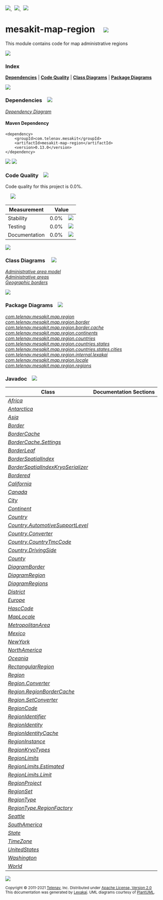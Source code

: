 [//]: # (start-user-text)

<a href="https://www.mesakit.org">
<img src="https://telenav.github.io/telenav-assets/images/icons/web-32.png" srcset="https://telenav.github.io/telenav-assets/images/icons/web-32-2x.png 2x"/>
</a>
&nbsp;
<a href="https://twitter.com/openmesakit">
<img src="https://telenav.github.io/telenav-assets/images/logos/twitter/twitter-32.png" srcset="https://telenav.github.io/telenav-assets/images/logos/twitter/twitter-32-2x.png 2x"/>
</a>
&nbsp;
<a href="https://mesakit.zulipchat.com">
<img src="https://telenav.github.io/telenav-assets/images/logos/zulip/zulip-32.png" srcset="https://telenav.github.io/telenav-assets/images/logos/zulip/zulip-32-2x.png 2x"/>
</a>

[//]: # (end-user-text)

# mesakit-map-region &nbsp;&nbsp; <img src="https://telenav.github.io/telenav-assets/images/icons/map-32.png" srcset="https://telenav.github.io/telenav-assets/images/icons/map-32-2x.png 2x"/>

This module contains code for map administrative regions

<img src="https://telenav.github.io/telenav-assets/images/separators/horizontal-line-512.png" srcset="https://telenav.github.io/telenav-assets/images/separators/horizontal-line-512-2x.png 2x"/>

### Index



[**Dependencies**](#dependencies) | [**Code Quality**](#code-quality) | [**Class Diagrams**](#class-diagrams) | [**Package Diagrams**](#package-diagrams)

<img src="https://telenav.github.io/telenav-assets/images/separators/horizontal-line-512.png" srcset="https://telenav.github.io/telenav-assets/images/separators/horizontal-line-512-2x.png 2x"/>

### Dependencies <a name="dependencies"></a> &nbsp;&nbsp; <img src="https://telenav.github.io/telenav-assets/images/icons/dependencies-32.png" srcset="https://telenav.github.io/telenav-assets/images/icons/dependencies-32-2x.png 2x"/>

[*Dependency Diagram*](https://www.mesakit.org/0.13.0/lexakai/mesakit/mesakit-map/region/documentation/diagrams/dependencies.svg)

#### Maven Dependency

    <dependency>
        <groupId>com.telenav.mesakit</groupId>
        <artifactId>mesakit-map-region</artifactId>
        <version>0.13.0</version>
    </dependency>

<img src="https://telenav.github.io/telenav-assets/images/separators/horizontal-line-128.png" srcset="https://telenav.github.io/telenav-assets/images/separators/horizontal-line-128-2x.png 2x"/>

[//]: # (start-user-text)



[//]: # (end-user-text)

<img src="https://telenav.github.io/telenav-assets/images/separators/horizontal-line-128.png" srcset="https://telenav.github.io/telenav-assets/images/separators/horizontal-line-128-2x.png 2x"/>

### Code Quality <a name="code-quality"></a> &nbsp;&nbsp; <img src="https://telenav.github.io/telenav-assets/images/icons/ruler-32.png" srcset="https://telenav.github.io/telenav-assets/images/icons/ruler-32-2x.png 2x"/>

Code quality for this project is 0.0%.  
  
&nbsp; &nbsp; <img src="https://telenav.github.io/telenav-assets/images/meters/meter-0-96.png" srcset="https://telenav.github.io/telenav-assets/images/meters/meter-0-96-2x.png 2x"/>

| Measurement   | Value                    |
|---------------|--------------------------|
| Stability     | 0.0%&nbsp; &nbsp; <img src="https://telenav.github.io/telenav-assets/images/meters/meter-0-96.png" srcset="https://telenav.github.io/telenav-assets/images/meters/meter-0-96-2x.png 2x"/>     |
| Testing       | 0.0%&nbsp; &nbsp; <img src="https://telenav.github.io/telenav-assets/images/meters/meter-0-96.png" srcset="https://telenav.github.io/telenav-assets/images/meters/meter-0-96-2x.png 2x"/>       |
| Documentation | 0.0%&nbsp; &nbsp; <img src="https://telenav.github.io/telenav-assets/images/meters/meter-0-96.png" srcset="https://telenav.github.io/telenav-assets/images/meters/meter-0-96-2x.png 2x"/> |

<img src="https://telenav.github.io/telenav-assets/images/separators/horizontal-line-128.png" srcset="https://telenav.github.io/telenav-assets/images/separators/horizontal-line-128-2x.png 2x"/>

### Class Diagrams <a name="class-diagrams"></a> &nbsp; &nbsp; <img src="https://telenav.github.io/telenav-assets/images/icons/diagram-40.png" srcset="https://telenav.github.io/telenav-assets/images/icons/diagram-40-2x.png 2x"/>

[*Administrative area model*](https://www.mesakit.org/0.13.0/lexakai/mesakit/mesakit-map/region/documentation/diagrams/diagram-region.svg)  
[*Administrative areas*](https://www.mesakit.org/0.13.0/lexakai/mesakit/mesakit-map/region/documentation/diagrams/diagram-regions.svg)  
[*Geographic borders*](https://www.mesakit.org/0.13.0/lexakai/mesakit/mesakit-map/region/documentation/diagrams/diagram-border.svg)

<img src="https://telenav.github.io/telenav-assets/images/separators/horizontal-line-128.png" srcset="https://telenav.github.io/telenav-assets/images/separators/horizontal-line-128-2x.png 2x"/>

### Package Diagrams <a name="package-diagrams"></a> &nbsp;&nbsp; <img src="https://telenav.github.io/telenav-assets/images/icons/box-24.png" srcset="https://telenav.github.io/telenav-assets/images/icons/box-24-2x.png 2x"/>

[*com.telenav.mesakit.map.region*](https://www.mesakit.org/0.13.0/lexakai/mesakit/mesakit-map/region/documentation/diagrams/com.telenav.mesakit.map.region.svg)  
[*com.telenav.mesakit.map.region.border*](https://www.mesakit.org/0.13.0/lexakai/mesakit/mesakit-map/region/documentation/diagrams/com.telenav.mesakit.map.region.border.svg)  
[*com.telenav.mesakit.map.region.border.cache*](https://www.mesakit.org/0.13.0/lexakai/mesakit/mesakit-map/region/documentation/diagrams/com.telenav.mesakit.map.region.border.cache.svg)  
[*com.telenav.mesakit.map.region.continents*](https://www.mesakit.org/0.13.0/lexakai/mesakit/mesakit-map/region/documentation/diagrams/com.telenav.mesakit.map.region.continents.svg)  
[*com.telenav.mesakit.map.region.countries*](https://www.mesakit.org/0.13.0/lexakai/mesakit/mesakit-map/region/documentation/diagrams/com.telenav.mesakit.map.region.countries.svg)  
[*com.telenav.mesakit.map.region.countries.states*](https://www.mesakit.org/0.13.0/lexakai/mesakit/mesakit-map/region/documentation/diagrams/com.telenav.mesakit.map.region.countries.states.svg)  
[*com.telenav.mesakit.map.region.countries.states.cities*](https://www.mesakit.org/0.13.0/lexakai/mesakit/mesakit-map/region/documentation/diagrams/com.telenav.mesakit.map.region.countries.states.cities.svg)  
[*com.telenav.mesakit.map.region.internal.lexakai*](https://www.mesakit.org/0.13.0/lexakai/mesakit/mesakit-map/region/documentation/diagrams/com.telenav.mesakit.map.region.internal.lexakai.svg)  
[*com.telenav.mesakit.map.region.locale*](https://www.mesakit.org/0.13.0/lexakai/mesakit/mesakit-map/region/documentation/diagrams/com.telenav.mesakit.map.region.locale.svg)  
[*com.telenav.mesakit.map.region.regions*](https://www.mesakit.org/0.13.0/lexakai/mesakit/mesakit-map/region/documentation/diagrams/com.telenav.mesakit.map.region.regions.svg)

### Javadoc <a name="code-quality"></a> &nbsp;&nbsp; <img src="https://telenav.github.io/telenav-assets/images/icons/books-24.png" srcset="https://telenav.github.io/telenav-assets/images/icons/books-24-2x.png 2x"/>

| Class | Documentation Sections  |
|-------|-------------------------|
| [*Africa*](https://www.mesakit.org/0.13.0/javadoc/mesakit/mesakit-map-region/com/telenav/mesakit/map/region/continents/Africa.html) |  |  
| [*Antarctica*](https://www.mesakit.org/0.13.0/javadoc/mesakit/mesakit-map-region/com/telenav/mesakit/map/region/continents/Antarctica.html) |  |  
| [*Asia*](https://www.mesakit.org/0.13.0/javadoc/mesakit/mesakit-map-region/com/telenav/mesakit/map/region/continents/Asia.html) |  |  
| [*Border*](https://www.mesakit.org/0.13.0/javadoc/mesakit/mesakit-map-region/com/telenav/mesakit/map/region/border/Border.html) |  |  
| [*BorderCache*](https://www.mesakit.org/0.13.0/javadoc/mesakit/mesakit-map-region/com/telenav/mesakit/map/region/border/cache/BorderCache.html) |  |  
| [*BorderCache.Settings*](https://www.mesakit.org/0.13.0/javadoc/mesakit/mesakit-map-region/com/telenav/mesakit/map/region/border/cache/BorderCache.Settings.html) |  |  
| [*BorderLeaf*](https://www.mesakit.org/0.13.0/javadoc/mesakit/mesakit-map-region/com/telenav/mesakit/map/region/border/BorderLeaf.html) |  |  
| [*BorderSpatialIndex*](https://www.mesakit.org/0.13.0/javadoc/mesakit/mesakit-map-region/com/telenav/mesakit/map/region/border/BorderSpatialIndex.html) |  |  
| [*BorderSpatialIndexKryoSerializer*](https://www.mesakit.org/0.13.0/javadoc/mesakit/mesakit-map-region/com/telenav/mesakit/map/region/border/BorderSpatialIndexKryoSerializer.html) |  |  
| [*Bordered*](https://www.mesakit.org/0.13.0/javadoc/mesakit/mesakit-map-region/com/telenav/mesakit/map/region/border/Bordered.html) |  |  
| [*California*](https://www.mesakit.org/0.13.0/javadoc/mesakit/mesakit-map-region/com/telenav/mesakit/map/region/countries/states/California.html) |  |  
| [*Canada*](https://www.mesakit.org/0.13.0/javadoc/mesakit/mesakit-map-region/com/telenav/mesakit/map/region/countries/Canada.html) |  |  
| [*City*](https://www.mesakit.org/0.13.0/javadoc/mesakit/mesakit-map-region/com/telenav/mesakit/map/region/regions/City.html) |  |  
| [*Continent*](https://www.mesakit.org/0.13.0/javadoc/mesakit/mesakit-map-region/com/telenav/mesakit/map/region/regions/Continent.html) |  |  
| [*Country*](https://www.mesakit.org/0.13.0/javadoc/mesakit/mesakit-map-region/com/telenav/mesakit/map/region/regions/Country.html) |  |  
| [*Country.AutomotiveSupportLevel*](https://www.mesakit.org/0.13.0/javadoc/mesakit/mesakit-map-region/com/telenav/mesakit/map/region/regions/Country.AutomotiveSupportLevel.html) |  |  
| [*Country.Converter*](https://www.mesakit.org/0.13.0/javadoc/mesakit/mesakit-map-region/com/telenav/mesakit/map/region/regions/Country.Converter.html) |  |  
| [*Country.CountryTmcCode*](https://www.mesakit.org/0.13.0/javadoc/mesakit/mesakit-map-region/com/telenav/mesakit/map/region/regions/Country.CountryTmcCode.html) |  |  
| [*Country.DrivingSide*](https://www.mesakit.org/0.13.0/javadoc/mesakit/mesakit-map-region/com/telenav/mesakit/map/region/regions/Country.DrivingSide.html) |  |  
| [*County*](https://www.mesakit.org/0.13.0/javadoc/mesakit/mesakit-map-region/com/telenav/mesakit/map/region/regions/County.html) |  |  
| [*DiagramBorder*](https://www.mesakit.org/0.13.0/javadoc/mesakit/mesakit-map-region/com/telenav/mesakit/map/region/internal/lexakai/DiagramBorder.html) |  |  
| [*DiagramRegion*](https://www.mesakit.org/0.13.0/javadoc/mesakit/mesakit-map-region/com/telenav/mesakit/map/region/internal/lexakai/DiagramRegion.html) |  |  
| [*DiagramRegions*](https://www.mesakit.org/0.13.0/javadoc/mesakit/mesakit-map-region/com/telenav/mesakit/map/region/internal/lexakai/DiagramRegions.html) |  |  
| [*District*](https://www.mesakit.org/0.13.0/javadoc/mesakit/mesakit-map-region/com/telenav/mesakit/map/region/regions/District.html) |  |  
| [*Europe*](https://www.mesakit.org/0.13.0/javadoc/mesakit/mesakit-map-region/com/telenav/mesakit/map/region/continents/Europe.html) |  |  
| [*HascCode*](https://www.mesakit.org/0.13.0/javadoc/mesakit/mesakit-map-region/com/telenav/mesakit/map/region/locale/HascCode.html) |  |  
| [*MapLocale*](https://www.mesakit.org/0.13.0/javadoc/mesakit/mesakit-map-region/com/telenav/mesakit/map/region/locale/MapLocale.html) |  |  
| [*MetropolitanArea*](https://www.mesakit.org/0.13.0/javadoc/mesakit/mesakit-map-region/com/telenav/mesakit/map/region/regions/MetropolitanArea.html) |  |  
| [*Mexico*](https://www.mesakit.org/0.13.0/javadoc/mesakit/mesakit-map-region/com/telenav/mesakit/map/region/countries/Mexico.html) |  |  
| [*NewYork*](https://www.mesakit.org/0.13.0/javadoc/mesakit/mesakit-map-region/com/telenav/mesakit/map/region/countries/states/NewYork.html) |  |  
| [*NorthAmerica*](https://www.mesakit.org/0.13.0/javadoc/mesakit/mesakit-map-region/com/telenav/mesakit/map/region/continents/NorthAmerica.html) |  |  
| [*Oceania*](https://www.mesakit.org/0.13.0/javadoc/mesakit/mesakit-map-region/com/telenav/mesakit/map/region/continents/Oceania.html) |  |  
| [*RectangularRegion*](https://www.mesakit.org/0.13.0/javadoc/mesakit/mesakit-map-region/com/telenav/mesakit/map/region/regions/RectangularRegion.html) |  |  
| [*Region*](https://www.mesakit.org/0.13.0/javadoc/mesakit/mesakit-map-region/com/telenav/mesakit/map/region/Region.html) |  |  
| [*Region.Converter*](https://www.mesakit.org/0.13.0/javadoc/mesakit/mesakit-map-region/com/telenav/mesakit/map/region/Region.Converter.html) |  |  
| [*Region.RegionBorderCache*](https://www.mesakit.org/0.13.0/javadoc/mesakit/mesakit-map-region/com/telenav/mesakit/map/region/Region.RegionBorderCache.html) |  |  
| [*Region.SetConverter*](https://www.mesakit.org/0.13.0/javadoc/mesakit/mesakit-map-region/com/telenav/mesakit/map/region/Region.SetConverter.html) |  |  
| [*RegionCode*](https://www.mesakit.org/0.13.0/javadoc/mesakit/mesakit-map-region/com/telenav/mesakit/map/region/RegionCode.html) |  |  
| [*RegionIdentifier*](https://www.mesakit.org/0.13.0/javadoc/mesakit/mesakit-map-region/com/telenav/mesakit/map/region/RegionIdentifier.html) |  |  
| [*RegionIdentity*](https://www.mesakit.org/0.13.0/javadoc/mesakit/mesakit-map-region/com/telenav/mesakit/map/region/RegionIdentity.html) |  |  
| [*RegionIdentityCache*](https://www.mesakit.org/0.13.0/javadoc/mesakit/mesakit-map-region/com/telenav/mesakit/map/region/border/cache/RegionIdentityCache.html) |  |  
| [*RegionInstance*](https://www.mesakit.org/0.13.0/javadoc/mesakit/mesakit-map-region/com/telenav/mesakit/map/region/RegionInstance.html) |  |  
| [*RegionKryoTypes*](https://www.mesakit.org/0.13.0/javadoc/mesakit/mesakit-map-region/com/telenav/mesakit/map/region/RegionKryoTypes.html) |  |  
| [*RegionLimits*](https://www.mesakit.org/0.13.0/javadoc/mesakit/mesakit-map-region/com/telenav/mesakit/map/region/RegionLimits.html) |  |  
| [*RegionLimits.Estimated*](https://www.mesakit.org/0.13.0/javadoc/mesakit/mesakit-map-region/com/telenav/mesakit/map/region/RegionLimits.Estimated.html) |  |  
| [*RegionLimits.Limit*](https://www.mesakit.org/0.13.0/javadoc/mesakit/mesakit-map-region/com/telenav/mesakit/map/region/RegionLimits.Limit.html) |  |  
| [*RegionProject*](https://www.mesakit.org/0.13.0/javadoc/mesakit/mesakit-map-region/com/telenav/mesakit/map/region/RegionProject.html) |  |  
| [*RegionSet*](https://www.mesakit.org/0.13.0/javadoc/mesakit/mesakit-map-region/com/telenav/mesakit/map/region/RegionSet.html) |  |  
| [*RegionType*](https://www.mesakit.org/0.13.0/javadoc/mesakit/mesakit-map-region/com/telenav/mesakit/map/region/RegionType.html) |  |  
| [*RegionType.RegionFactory*](https://www.mesakit.org/0.13.0/javadoc/mesakit/mesakit-map-region/com/telenav/mesakit/map/region/RegionType.RegionFactory.html) |  |  
| [*Seattle*](https://www.mesakit.org/0.13.0/javadoc/mesakit/mesakit-map-region/com/telenav/mesakit/map/region/countries/states/cities/Seattle.html) |  |  
| [*SouthAmerica*](https://www.mesakit.org/0.13.0/javadoc/mesakit/mesakit-map-region/com/telenav/mesakit/map/region/continents/SouthAmerica.html) |  |  
| [*State*](https://www.mesakit.org/0.13.0/javadoc/mesakit/mesakit-map-region/com/telenav/mesakit/map/region/regions/State.html) |  |  
| [*TimeZone*](https://www.mesakit.org/0.13.0/javadoc/mesakit/mesakit-map-region/com/telenav/mesakit/map/region/regions/TimeZone.html) |  |  
| [*UnitedStates*](https://www.mesakit.org/0.13.0/javadoc/mesakit/mesakit-map-region/com/telenav/mesakit/map/region/countries/UnitedStates.html) |  |  
| [*Washington*](https://www.mesakit.org/0.13.0/javadoc/mesakit/mesakit-map-region/com/telenav/mesakit/map/region/countries/states/Washington.html) |  |  
| [*World*](https://www.mesakit.org/0.13.0/javadoc/mesakit/mesakit-map-region/com/telenav/mesakit/map/region/regions/World.html) |  |  

[//]: # (start-user-text)



[//]: # (end-user-text)

<img src="https://telenav.github.io/telenav-assets/images/separators/horizontal-line-512.png" srcset="https://telenav.github.io/telenav-assets/images/separators/horizontal-line-512-2x.png 2x"/>

<sub>Copyright &#169; 2011-2021 [Telenav](https://telenav.com), Inc. Distributed under [Apache License, Version 2.0](LICENSE)</sub>  
<sub>This documentation was generated by [Lexakai](https://lexakai.org). UML diagrams courtesy of [PlantUML](https://plantuml.com).</sub>
